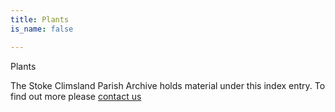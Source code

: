 ```yaml
---
title: Plants
is_name: false

---
```


Plants


The Stoke Climsland Parish Archive holds material under this index entry. To find out more please [contact us](/contact/)
